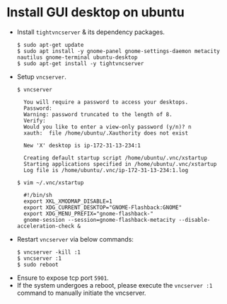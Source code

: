 # Install GUI desktop on ubuntu

* Install `tightvncserver` & its dependency packages.
  ```
  $ sudo apt-get update
  $ sudo apt install -y gnome-panel gnome-settings-daemon metacity nautilus gnome-terminal ubuntu-desktop
  $ sudo apt-get install -y tightvncserver
  ```
* Setup `vncserver`.
  ```
  $ vncserver
    
    You will require a password to access your desktops.
    Password:
    Warning: password truncated to the length of 8.
    Verify:   
    Would you like to enter a view-only password (y/n)? n
    xauth:  file /home/ubuntu/.Xauthority does not exist
    
    New 'X' desktop is ip-172-31-13-234:1
    
    Creating default startup script /home/ubuntu/.vnc/xstartup
    Starting applications specified in /home/ubuntu/.vnc/xstartup
    Log file is /home/ubuntu/.vnc/ip-172-31-13-234:1.log
  ```
  ```
  $ vim ~/.vnc/xstartup
    
    #!/bin/sh
    export XKL_XMODMAP_DISABLE=1
    export XDG_CURRENT_DESKTOP="GNOME-Flashback:GNOME"
    export XDG_MENU_PREFIX="gnome-flashback-"
    gnome-session --session=gnome-flashback-metacity --disable-acceleration-check &
  ```
* Restart `vncserver` via below commands:
  ```
  $ vncserver -kill :1
  $ vncserver :1
  $ sudo reboot
  ```
* Ensure to expose tcp port `5901`.
* If the system undergoes a reboot, please execute the `vncserver :1` command to manually initiate the vncserver.
